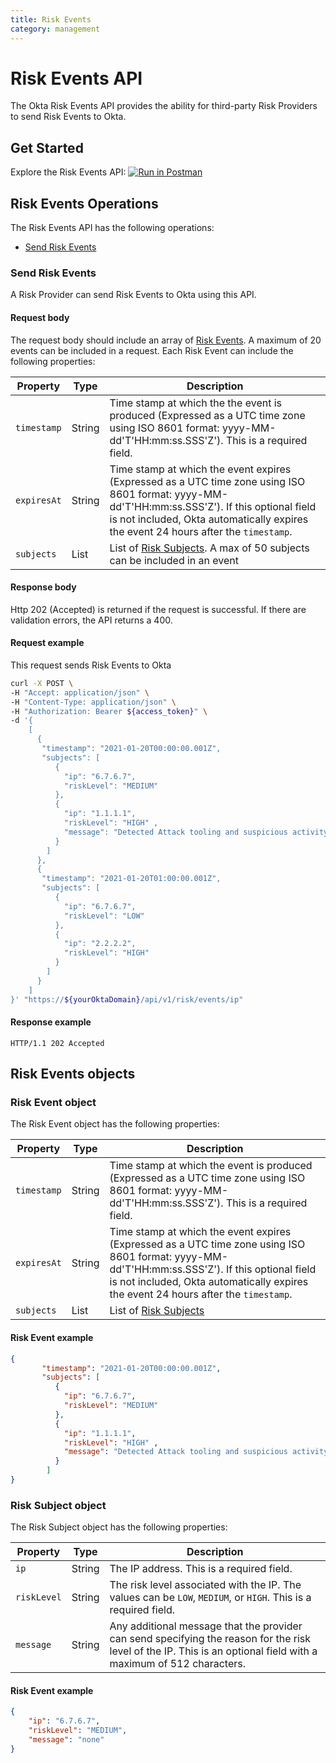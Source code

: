 ```yaml
---
title: Risk Events
category: management
---
```


# Risk Events API

<ApiLifecycle access="beta" />

The Okta Risk Events API provides the ability for third-party Risk Providers to send Risk Events to Okta.

## Get Started
Explore the Risk Events API: [![Run in Postman](https://run.pstmn.io/button.svg)](https://app.getpostman.com/run-collection/1c449b51a4a0adf90198)

## Risk Events Operations
The Risk Events API has the following operations:

* [Send Risk Events](#send-risk-events)


### Send Risk Events

<ApiOperation method="post" url="/api/v1/risk/events/ip" />

A Risk Provider can send Risk Events to Okta using this API.

#### Request body

The request body should include an array of [Risk Events](#risk-event-object). A maximum of 20 events can be included in a request. Each Risk Event can include the following properties:

| Property    | Type           | Description   |
| ----------- | -------------- | ------------- |
| `timestamp` | String | Time stamp at which the the event is produced (Expressed as a UTC time zone using ISO 8601 format: yyyy-MM-dd'T'HH:mm:ss.SSS'Z'). This is a required field. |
| `expiresAt` | String | Time stamp at which the event expires (Expressed as a UTC time zone using ISO 8601 format: yyyy-MM-dd'T'HH:mm:ss.SSS'Z'). If this optional field is not included, Okta automatically expires the event 24 hours after the `timestamp`. |
| `subjects` | List | List of [Risk Subjects](#risk-subject-object). A max of 50 subjects can be included in an event |

#### Response body

Http 202 (Accepted) is returned if the request is successful. If there are validation errors, the API returns a 400.

#### Request example

This request sends Risk Events to Okta

```bash
curl -X POST \
-H "Accept: application/json" \
-H "Content-Type: application/json" \
-H "Authorization: Bearer ${access_token}" \
-d '{
    [
      {
       "timestamp": "2021-01-20T00:00:00.001Z",
       "subjects": [
          {
            "ip": "6.7.6.7",
            "riskLevel": "MEDIUM"
          },
          {
            "ip": "1.1.1.1",
            "riskLevel": "HIGH" ,
            "message": "Detected Attack tooling and suspicious activity"
          }
        ]
      },
      {
       "timestamp": "2021-01-20T01:00:00.001Z",
       "subjects": [
          {
            "ip": "6.7.6.7",
            "riskLevel": "LOW"
          },
          {
            "ip": "2.2.2.2",
            "riskLevel": "HIGH"
          }
        ]
      }
    ]
}' "https://${yourOktaDomain}/api/v1/risk/events/ip"
```

#### Response example
```http
HTTP/1.1 202 Accepted
```

## Risk Events objects

### Risk Event object

The Risk Event object has the following properties:


| Property    | Type           | Description   |
| ----------- | -------------- | ------------- |
| `timestamp` | String | Time stamp at which the event is produced (Expressed as a UTC time zone using ISO 8601 format: yyyy-MM-dd'T'HH:mm:ss.SSS'Z'). This is a required field. |
| `expiresAt` | String | Time stamp at which the event expires (Expressed as a UTC time zone using ISO 8601 format: yyyy-MM-dd'T'HH:mm:ss.SSS'Z'). If this optional field is not included, Okta automatically expires the event 24 hours after the `timestamp`. |
| `subjects` | List | List of [Risk Subjects](#risk-subject-object) |

#### Risk Event example

```json
{
       "timestamp": "2021-01-20T00:00:00.001Z",
       "subjects": [
          {
            "ip": "6.7.6.7",
            "riskLevel": "MEDIUM"
          },
          {
            "ip": "1.1.1.1",
            "riskLevel": "HIGH" ,
            "message": "Detected Attack tooling and suspicious activity"
          }
        ]
}
```

### Risk Subject object

The Risk Subject object has the following properties:

| Property    | Type           | Description   |
| ----------- | -------------- | ------------- |
| `ip` | String | The IP address. This is a required field. |
| `riskLevel` | String | The risk level associated with the IP. The values can be `LOW`, `MEDIUM`, or `HIGH`. This is a required field. |
| `message` | String | Any additional message that the provider can send specifying the reason for the risk level of the IP. This is an optional field with a maximum of 512 characters. |


#### Risk Event example

```json
{
    "ip": "6.7.6.7",
    "riskLevel": "MEDIUM",
    "message": "none"
}
```
